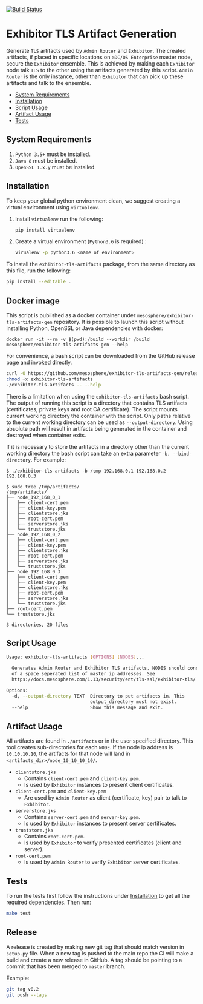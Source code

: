[![Build Status](https://travis-ci.com/rdeliallisi/exhibitor-tls-artifacts-gen.svg?token=zXsAbFGfuomQQchMVUL3&branch=master)](https://travis-ci.com/rdeliallisi/exhibitor-tls-artifacts-gen)

# Exhibitor TLS Artifact Generation

Generate `TLS` artifacts used by `Admin Router` and `Exhibitor`. The
created artifacts, if placed in specific locations on a`DC/OS Enterprise`
master node, secure the `Exhibitor` ensemble. This is achieved by making
each `Exhibitor` node talk `TLS` to the other using the artifacts generated
by this script. `Admin Router` is the only instance, other than `Exhibitor`
that can pick up these artifacts and talk to the ensemble.

* [System Requirements](#system-requirements)
* [Installation](#installation)
* [Script Usage](#script-usage)
* [Artifact Usage](#artifact-usage)
* [Tests](#tests)

## System Requirements
1) `Python 3.5+` must be installed.
2) `Java 8` must be installed.
3) `OpenSSL 1.x.y` must be installed.

## Installation

To keep your global python environment clean, we suggest creating a virtual
environment using `virtualenv`.

1) Install `virtualenv` run the following:
    ```sh
    pip install virtualenv
    ```

2) Create a virtual environment (`Python3.6` is required) :
    ```sh
    virualenv -p python3.6 <name of environment>
    ```

To install the `exhibitor-tls-artifacts` package, from the same directory as
this file, run the following:
```sh
pip install --editable .
```

## Docker image

This script is published as a docker container under `mesosphere/exhibitor-tls-artifacts-gen`
repository. It is possible to launch this script without installing Python, OpenSSL or Java
dependencies with docker:

```
docker run -it --rm -v $(pwd):/build --workdir /build mesosphere/exhibitor-tls-artifacts-gen --help
```

For convenience, a bash script can be downloaded from the GitHub release page and invoked directly.

```sh
curl -O https://github.com/mesosphere/exhibitor-tls-artifacts-gen/releases/latest/download/exhibitor-tls-artifacts
chmod +x exhibitor-tls-artifacts
./exhibitor-tls-artifacts -- --help
```

There is a limitation when using the `exhibitor-tls-artifacts` bash script.
The output of running this script is a directory that contains TLS artifacts (certificates, private keys and root CA certificate).
The script mounts current working directory the container with the script.
Only paths relative to the current working directory can be used as `--output-directory`.
Using absolute path will result in artifacts being generated in the container and destroyed when container exits.

If it is necessary to store the artifacts in a directory other than the current working directory
the bash script can take an extra parameter  `-b, --bind-directory`. For example:

```
$ ./exhibitor-tls-artifacts -b /tmp 192.168.0.1 192.168.0.2 192.168.0.3

$ sudo tree /tmp/artifacts/
/tmp/artifacts/
├── node_192_168_0_1
│   ├── client-cert.pem
│   ├── client-key.pem
│   ├── clientstore.jks
│   ├── root-cert.pem
│   ├── serverstore.jks
│   └── truststore.jks
├── node_192_168_0_2
│   ├── client-cert.pem
│   ├── client-key.pem
│   ├── clientstore.jks
│   ├── root-cert.pem
│   ├── serverstore.jks
│   └── truststore.jks
├── node_192_168_0_3
│   ├── client-cert.pem
│   ├── client-key.pem
│   ├── clientstore.jks
│   ├── root-cert.pem
│   ├── serverstore.jks
│   └── truststore.jks
├── root-cert.pem
└── truststore.jks

3 directories, 20 files

```

## Script Usage

```sh
Usage: exhibitor-tls-artifacts [OPTIONS] [NODES]...

  Generates Admin Router and Exhibitor TLS artifacts. NODES should consist
  of a space seperated list of master ip addresses. See
  https://docs.mesosphere.com/1.13/security/ent/tls-ssl/exhibitor-tls/

Options:
  -d, --output-directory TEXT  Directory to put artifacts in. This
                               output_directory must not exist.
  --help                       Show this message and exit.
```

## Artifact Usage

All artifacts are found in `./artifacts` or in the user specified directory. This
tool creates sub-directories for each `NODE`. If the node ip address is `10.10.10.10`,
the artifacts for that node will land in `<artifacts_dir>/node_10_10_10_10/`.

* `clientstore.jks`
    * Contains `client-cert.pem` and `client-key.pem`.
    * Is used by `Exhibitor` instances to present client certificates.
* `client-cert.pem` and `client-key.pem`
    * Are used by `Admin Router` as client (certificate, key) pair to talk to
    `Exhibitor`.
* `serverstore.jks`
    * Contains `server-cert.pem` and `server-key.pem`.
    * Is used by `Exhibitor` instances to present server certificates.
* `truststore.jks`
    * Contains `root-cert.pem`.
    * Is used by `Exhibitor` to verify presented certificates (client and
    server).
* `root-cert.pem`
    * Is used by `Admin Router` to verify `Exhibitor` server certificates.

## Tests

To run the tests first follow the instructions under
[Installation](#installation) to get all the required dependencies. Then run:

```sh
make test
```

## Release

A release is created by making new git tag that should match version in `setup.py` file.
When a new tag is pushed to the main repo the CI will make a build and create a new release in GitHub.
A tag should be pointing to a commit that has been merged to `master` branch.

Example:

```sh
git tag v0.2
git push --tags
```
